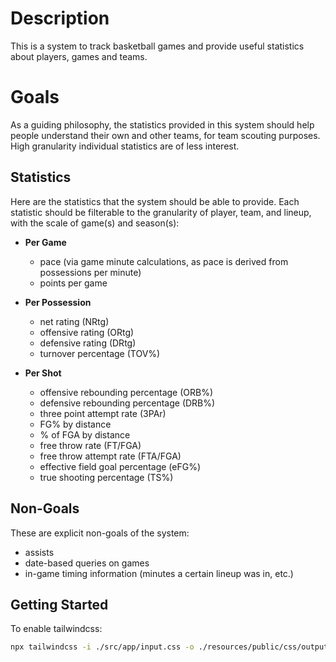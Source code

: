 # Description

This is a system to track basketball games and provide useful statistics about players, games and teams.

# Goals

As a guiding philosophy, the statistics provided in this system should help people understand their own and other teams, for team scouting purposes. High granularity individual statistics are of less interest.

## Statistics

Here are the statistics that the system should be able to provide. Each statistic should be filterable to the granularity of player, team, and lineup, with the scale of game(s) and season(s):

- **Per Game**
    - pace (via game minute calculations, as pace is derived from possessions per minute)
    - points per game

- **Per Possession**
    - net rating (NRtg)
    - offensive rating (ORtg)
    - defensive rating (DRtg)
    - turnover percentage (TOV%)

- **Per Shot**
    - offensive rebounding percentage (ORB%)
    - defensive rebounding percentage (DRB%)
    - three point attempt rate (3PAr)
    - FG% by distance
    - % of FGA by distance
    - free throw rate (FT/FGA)
    - free throw attempt rate (FTA/FGA)
    - effective field goal percentage (eFG%)
    - true shooting percentage (TS%)

## Non-Goals

These are explicit non-goals of the system:

- assists
- date-based queries on games
- in-game timing information (minutes a certain lineup was in, etc.)

## Getting Started

To enable tailwindcss:
```sh
npx tailwindcss -i ./src/app/input.css -o ./resources/public/css/output.css --watch
```